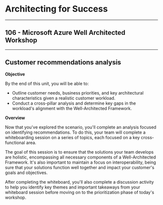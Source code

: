 # Architecting for Success

---

## 106 - Microsoft Azure Well Architected Workshop

---

## Customer recommendations analysis

**Objective**

By the end of this unit, you will be able to: 
* Outline customer needs, business priorities, and key architectural characteristics given a realistic customer workload.
* Conduct a cross-pillar analysis and determine key gaps in the workload's alignment with the Well-Architected Framework.

**Overview**

Now that you've explored the scenario, you'll complete an analysis focused on identifying recommendations. To do this, your team will complete a whiteboarding session on a series of topics, each focused on a key cross-functional area.  

The goal of this session is to ensure that the solutions your team develops are holistic, encompassing all necessary components of a Well-Architected Framework. It's also important to maintain a focus on interoperability, being sure that your solutions function well together and impact your customer's goals and objectives.

After completing the whiteboard, you'll also complete a discussion activity to help you identify key themes and important takeaways from your whiteboard session before moving on to the prioritization phase of today's workshop.
